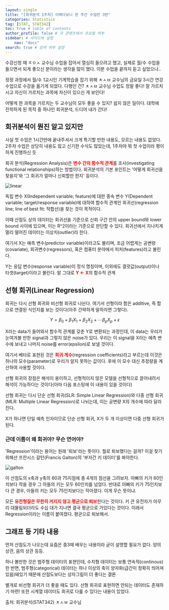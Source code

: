 ```yaml
---
layout: single
title: "[회귀분석 1주차] 어쩌다보니 한 주간 수업만 3번"
categories: Statistics
tag: [STAT, STAT342]
toc: true # table of contents
author_profile: false # 각 콘텐츠에서 프로필 여부
sidebar: # 사이드바 설정
    nav: "docs"
search: true # 검색 여부 설정
---
```

<head>
    <!-- Latex -->
    <script src="https://cdn.mathjax.org/mathjax/latest/MathJax.js?config=TeX-AMS-MML_HTMLorMML" type="text/javascript"></script>
</head>
<style>
    th, td {
        text-align: center;
    }
    .r {
        color: red;
    }
</style>

수강신청 때 ㅈㅇㅅ 교수님 수업을 잡아서 열심히 들으려고 했고, 실제로 월/수 수업을 들으면서 되게 좋으신 분이라는 생각을 많이 했다. 이분 수업을 끝까지 듣고 싶었으나..

정정 과정에서 월/수 1교시인 기계학습을 잡기 위해 ㅊㅅㅂ 교수님의 금요일 3시간 연강 수업으로 수강을 옮기게 되었다. 다행인 건? ㅊㅅㅂ 교수님 수업도 정말 좋다! 잘 가르치시고 자신이 가르치는 과목에 자신이 있으신 게 보인다!

어떻게 한 과목을 가르치는 두 교수님이 모두 좋을 수 있지? 쉽지 않은 일이다. 대학에 진학하게 된 목적 중 하나인 회귀분석, 드디어 내가 간다!

## 회귀분석이 뭔진 알고 있지만

사실 첫 수업은 1시간만에 끝내주셔서 크게 특기할 만한 내용도, 모르는 내용도 없었다. 2주차 수업은 상당히 내용도 많고 신기한 수식도 많았는데, 1주차야 뭐 첫 수업이라 평이하게 진행하신 듯

회귀 분석(Regression Analysis)은 <strong class="r">변수 간의 함수적 관계</strong>를 조사(investigating functional relationships)하는 방법이다. 회귀분석의 기본 포인트는 '어떻게 회귀선을 찾을지'와 '그 회귀가 얼마나 신뢰할만 한지' 등이다.

![linear]({{site.url}}/images/RegAna/linear.png)

독립 변수 X(Independent variable; feature)에 대한 종속 변수 Y(Dependent variable; target/response variable)에 대하여 함수적 관계인 회귀선(regression line; line of best fit: 적합선)을 찾는 것이 목적이다.

이때 산점도 상의 데이터는 회귀선을 기준으로 신뢰 구간 안의 upper bound와 lower bound 사이에 있으며, 이는 R^2이라는 기준으로 판단할 수 있다. 회귀선에서 지나치게 멀리 떨어진 데이터는 이상치(outlier)라 한다.

여기서 X는 예측 변수(predictor variable)이라고도 불리며, 조금 어렵게는 공변량(covariate), 회귀변수(regressors), 혹은 컴퓨터 분야에서 피처(features)라고 불린다.

Y는 응답 변수(response variable)이 정식 명칭이며, 이외에도 결괏값(output)이나 타겟(target)이라고 불린다. 말 그대로 <strong class="r">Y <- X</strong>의 함수적 관계

## 선형 회귀(Linear Regression)

회귀는 다시 선형 회귀와 비선형 회귀로 나뉜다. 여기서 선형이라 함은 additive, 즉 합으로 연결된 식인지를 보는 것이다(아주 간략하게 말하자면 그렇다).

$$Y=\beta_0+\beta_1X_1+\beta_2X_2+\cdots \beta_pX_p+\epsilon$$

X라는 data가 들어와서 함수적 관계를 갖춘 Y로 변환되는 과정인데, 이 data는 우리가 눈여겨볼 만한 signal과 그렇지 않은 noise가 있다. 우리는 이 signal을 X라는 예측 변수에 보내고 나머지 noise를 error(epsilon)로 보낼 것이다.

여기서 베타로 표현된 것은 <strong class="r">회귀 계수</strong>(regression coefficients)라고 부르는데 이것은 하나의 모수(parameter)로 우리가 알지 못하는 값이다. 후에 이 모수 대신 추정량을 계산하여 사용할 것이다.

선형 회귀의 장점은 해석이 용이하고, 선형적이지 않은 모델을 선형적으로 끌어내려서 해석이 가능하다는 것이다(아마 다음 포스팅에 이 내용이 있을 것이다)

선형 회귀는 다시 단순 선형 회귀(SLR: Simple Linear Regression)와 다중 선형 회귀(MLR: Multiple Linear Regression)로 나뉘는데, 이는 공변량 X의 개수에 따라 달라진다.

X가 하나면 단일 예측 인자이므로 단순 선형 회귀, X가 두 개 이상이면 다중 선형 회귀가 된다.

### 근데 이름이 왜 회귀야? 무슨 연어야?

'Regression'이라는 용어는 원래 '퇴보'라는 뜻이다. 뭘로 퇴보했다는 걸까? 이걸 찾기 위해선 프란시스 갈턴(Francis Galton)의 '부자간 키 데이터'를 봐야한다.

![galton]({{site.url}}/images/RegAna/galtonData.png)

이 산점도의 x축과 y축의 60과 75지점에 총 4개의 점선을 그려보자. 아빠의 키가 60인치보다 작을 경우 그 아들의 키는 모두 60인치를 넘었다. 반대로 아빠의 키가 75인치보다 큰 경우, 아들의 키는 모두 75인치보다는 작아졌다. 이게 무슨 뜻이냐.

모든 <strong class="r">유전형질은 무한히 커지지 않고 평균으로 퇴보</strong>한다는 것이다. 키 큰 유전자가 아무리 대물림되더라도 수십 대가 지나면 결국 평균으로 가있다는 것이다. 이래서 Regression이라는 이름이 붙여졌다. 평균으로 퇴보해서.

## 그래프 등 기타 내용

먼저 산점도가 나오는데 요즘은 중3때 배우는 내용이라 굳이 설명할 필요가 없다. 양의 상관, 음의 상관 등등.

하나 볼만한 것은 범주형 데이터의 표현인데, 수치형 데이터는 보통 연속적(continous)한 반면, 범주형(categorical) 데이터는 하나 이상의 축이 양자화(급간이 정확히 띄어져있음)돼있기 때문에 산점도보다는 상자그림이 더 좋다는 결론

별개로 비선형 회귀가 더 좋을 때도 있다. 선형 회귀로 표현하면 안되는 데이터도 존재하기 마련! 또한 시계열 데이터도 회귀로 다룰 수 있다는 내용이 있었다.


출처: 회귀분석(STAT342) ㅊㅅㅂ 교수님
